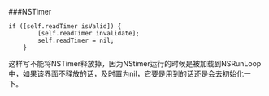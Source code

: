 ###NSTimer


```
if ([self.readTimer isValid]) {
        [self.readTimer invalidate];
        self.readTimer = nil;
    }
```
这样写不能将NSTimer释放掉，因为NStimer运行的时候是被加载到NSRunLoop中，如果该界面不释放的话，及时置为nil，它要是用到的话还是会去初始化一下。
